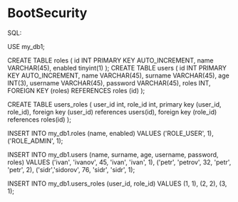 # BootSecurity

SQL:

USE my_db1;

CREATE TABLE roles (
	  id INT PRIMARY KEY AUTO_INCREMENT,
	  name VARCHAR(45),
    enabled tinyint(1)
    );
CREATE TABLE users (
	  id INT PRIMARY KEY AUTO_INCREMENT,
	  name VARCHAR(45),
    surname VARCHAR(45),
    age INT(3),
    username VARCHAR(45),
    password VARCHAR(45),
    roles INT,
    FOREIGN KEY (roles) REFERENCES roles (id)
    );
    
  CREATE TABLE users_roles (
	  user_id int,
    role_id int,
    primary key (user_id, role_id),
    foreign key (user_id) references users(id),
    foreign key (role_id) references roles(id)
    );
    
INSERT INTO my_db1.roles (name, enabled)
VALUES
	('ROLE_USER', 1),
	('ROLE_ADMIN', 1); 
  
INSERT INTO my_db1.users (name, surname, age, username, password, roles)
VALUES
	('ivan', 'ivanov', 45, 'ivan', 'ivan', 1),
	('petr', 'petrov', 32, 'petr', 'petr', 2),
	('sidr','sidorov', 76, 'sidr', 'sidr', 1);
  
INSERT INTO my_db1.users_roles (user_id, role_id)
VALUES
	(1, 1),
	(2, 2), 
  (3, 1); 
